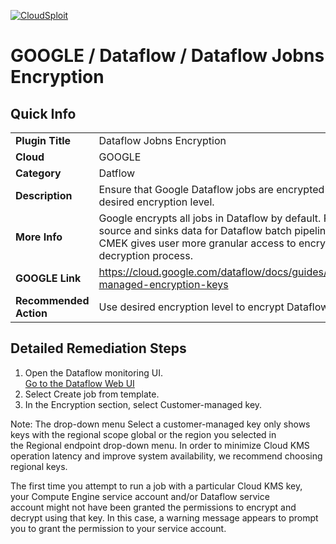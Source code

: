 [![CloudSploit](https://cloudsploit.com/img/logo-new-big-text-100.png "CloudSploit")](https://cloudsploit.com)

# GOOGLE / Dataflow / Dataflow Jobns Encryption

## Quick Info

| | |
|-|-|
| **Plugin Title** | Dataflow Jobns Encryption |
| **Cloud** | GOOGLE |
| **Category** | Datflow |
| **Description** | Ensure that Google Dataflow jobs are encrypted with desired encryption level. |
| **More Info** | Google encrypts all jobs in Dataflow by default. Protecting source and sinks data for Dataflow batch pipeline with CMEK gives user more granular access to encryption and decryption process.|
| **GOOGLE Link** | https://cloud.google.com/dataflow/docs/guides/customer-managed-encryption-keys |
| **Recommended Action** | Use desired encryption level to encrypt Dataflow jobs. |

## Detailed Remediation Steps
1.  Open the Dataflow monitoring UI.\
    [Go to the Dataflow Web UI](https://console.cloud.google.com/dataflow)
2.  Select Create job from template.
3.  In the Encryption section, select Customer-managed key.

Note: The drop-down menu Select a customer-managed key only shows keys with the regional scope global or the region you selected in the Regional endpoint drop-down menu. In order to minimize Cloud KMS operation latency and improve system availability, we recommend choosing regional keys.

The first time you attempt to run a job with a particular Cloud KMS key, your Compute Engine service account and/or Dataflow service account might not have been granted the permissions to encrypt and decrypt using that key. In this case, a warning message appears to prompt you to grant the permission to your service account.